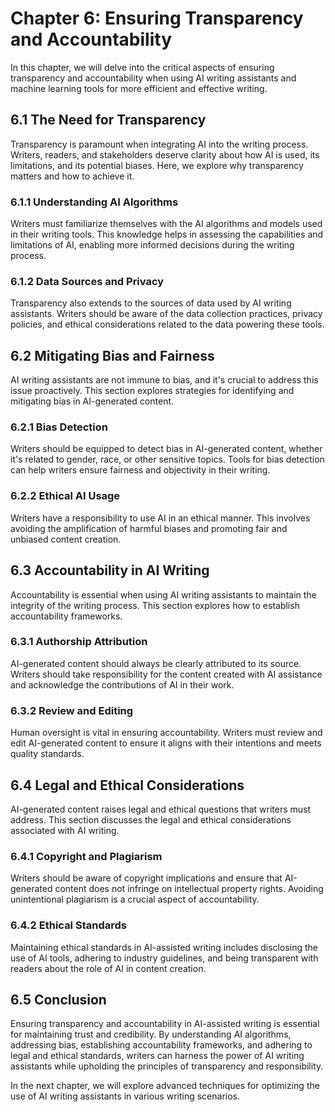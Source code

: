 Chapter 6: Ensuring Transparency and Accountability
===================================================

In this chapter, we will delve into the critical aspects of ensuring transparency and accountability when using AI writing assistants and machine learning tools for more efficient and effective writing.

6.1 The Need for Transparency
-----------------------------

Transparency is paramount when integrating AI into the writing process. Writers, readers, and stakeholders deserve clarity about how AI is used, its limitations, and its potential biases. Here, we explore why transparency matters and how to achieve it.

### 6.1.1 Understanding AI Algorithms

Writers must familiarize themselves with the AI algorithms and models used in their writing tools. This knowledge helps in assessing the capabilities and limitations of AI, enabling more informed decisions during the writing process.

### 6.1.2 Data Sources and Privacy

Transparency also extends to the sources of data used by AI writing assistants. Writers should be aware of the data collection practices, privacy policies, and ethical considerations related to the data powering these tools.

6.2 Mitigating Bias and Fairness
--------------------------------

AI writing assistants are not immune to bias, and it's crucial to address this issue proactively. This section explores strategies for identifying and mitigating bias in AI-generated content.

### 6.2.1 Bias Detection

Writers should be equipped to detect bias in AI-generated content, whether it's related to gender, race, or other sensitive topics. Tools for bias detection can help writers ensure fairness and objectivity in their writing.

### 6.2.2 Ethical AI Usage

Writers have a responsibility to use AI in an ethical manner. This involves avoiding the amplification of harmful biases and promoting fair and unbiased content creation.

6.3 Accountability in AI Writing
--------------------------------

Accountability is essential when using AI writing assistants to maintain the integrity of the writing process. This section explores how to establish accountability frameworks.

### 6.3.1 Authorship Attribution

AI-generated content should always be clearly attributed to its source. Writers should take responsibility for the content created with AI assistance and acknowledge the contributions of AI in their work.

### 6.3.2 Review and Editing

Human oversight is vital in ensuring accountability. Writers must review and edit AI-generated content to ensure it aligns with their intentions and meets quality standards.

6.4 Legal and Ethical Considerations
------------------------------------

AI-generated content raises legal and ethical questions that writers must address. This section discusses the legal and ethical considerations associated with AI writing.

### 6.4.1 Copyright and Plagiarism

Writers should be aware of copyright implications and ensure that AI-generated content does not infringe on intellectual property rights. Avoiding unintentional plagiarism is a crucial aspect of accountability.

### 6.4.2 Ethical Standards

Maintaining ethical standards in AI-assisted writing includes disclosing the use of AI tools, adhering to industry guidelines, and being transparent with readers about the role of AI in content creation.

6.5 Conclusion
--------------

Ensuring transparency and accountability in AI-assisted writing is essential for maintaining trust and credibility. By understanding AI algorithms, addressing bias, establishing accountability frameworks, and adhering to legal and ethical standards, writers can harness the power of AI writing assistants while upholding the principles of transparency and responsibility.

In the next chapter, we will explore advanced techniques for optimizing the use of AI writing assistants in various writing scenarios.
